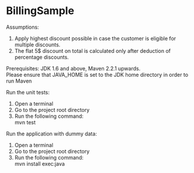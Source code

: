 BillingSample
=============

Assumptions:

1. Apply highest discount possible in case the customer is eligible for multiple discounts.
2. The flat 5$ discount on total is calculated only after deduction of percentage discounts.

Prerequisites:
JDK 1.6 and above, Maven 2.2.1 upwards.<br/>
Please ensure that JAVA_HOME is set to the JDK home directory in order to run Maven

Run the unit tests:<br/>
1. Open a terminal<br/>
2. Go to the project root directory<br/>
3. Run the following command:<br/>
    mvn test

Run the application with dummy data:<br/>
1. Open a terminal<br/>
2. Go to the project root directory<br/>
3. Run the following command:<br/>
    mvn install exec:java
